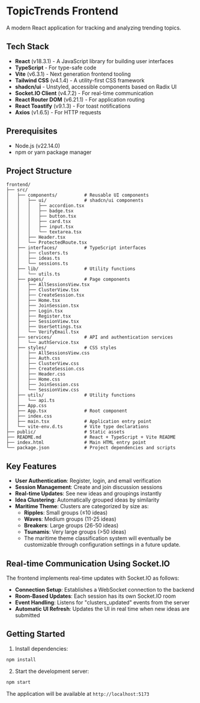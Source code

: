 # TopicTrends Frontend

A modern React application for tracking and analyzing trending topics.

## Tech Stack

- **React** (v18.3.1) - A JavaScript library for building user interfaces
- **TypeScript** - For type-safe code
- **Vite** (v6.3.1) - Next generation frontend tooling
- **Tailwind CSS** (v4.1.4) - A utility-first CSS framework
- **shadcn/ui** - Unstyled, accessible components based on Radix UI
- **Socket.IO Client** (v4.7.2) - For real-time communication
- **React Router DOM** (v6.21.1) - For application routing
- **React Toastify** (v9.1.3) - For toast notifications
- **Axios** (v1.6.5) - For HTTP requests

## Prerequisites

- Node.js (v22.14.0)
- npm or yarn package manager

## Project Structure

```
frontend/
├── src/
│   ├── components/          # Reusable UI components
│   │   ├── ui/              # shadcn/ui components
│   │   │   ├── accordion.tsx
│   │   │   ├── badge.tsx
│   │   │   ├── button.tsx
│   │   │   ├── card.tsx
│   │   │   ├── input.tsx
│   │   │   └── textarea.tsx
│   │   ├── Header.tsx
│   │   └── ProtectedRoute.tsx
│   ├── interfaces/          # TypeScript interfaces
│   │   ├── clusters.ts
│   │   ├── ideas.ts
│   │   └── sessions.ts
│   ├── lib/                 # Utility functions
│   │   └── utils.ts
│   ├── pages/               # Page components
│   │   ├── AllSessionsView.tsx
│   │   ├── ClusterView.tsx
│   │   ├── CreateSession.tsx
│   │   ├── Home.tsx
│   │   ├── JoinSession.tsx
│   │   ├── Login.tsx
│   │   ├── Register.tsx
│   │   ├── SessionView.tsx
│   │   ├── UserSettings.tsx
│   │   └── VerifyEmail.tsx
│   ├── services/            # API and authentication services
│   │   └── authService.tsx
│   ├── styles/              # CSS styles
│   │   ├── AllSessionsView.css
│   │   ├── Auth.css
│   │   ├── ClusterView.css
│   │   ├── CreateSession.css
│   │   ├── Header.css
│   │   ├── Home.css
│   │   ├── JoinSession.css
│   │   └── SessionView.css
│   ├── utils/               # Utility functions
│   │   └── api.ts
│   ├── App.css
│   ├── App.tsx              # Root component
│   ├── index.css
│   ├── main.tsx             # Application entry point
│   └── vite-env.d.ts        # Vite type declarations
├── public/                  # Static assets
├── README.md                # React + TypeScript + Vite README
├── index.html               # Main HTML entry point
└── package.json             # Project dependencies and scripts
```

## Key Features

- **User Authentication**: Register, login, and email verification
- **Session Management**: Create and join discussion sessions
- **Real-time Updates**: See new ideas and groupings instantly
- **Idea Clustering**: Automatically grouped ideas by similarity
- **Maritime Theme**: Clusters are categorized by size as:
  - **Ripples**: Small groups (≤10 ideas)
  - **Waves**: Medium groups (11-25 ideas)
  - **Breakers**: Large groups (26-50 ideas)
  - **Tsunamis**: Very large groups (>50 ideas)
  - The maritime theme classification system will eventually be customizable through configuration settings in a future update.

## Real-time Communication Using Socket.IO

The frontend implements real-time updates with Socket.IO as follows:

- **Connection Setup**: Establishes a WebSocket connection to the backend
- **Room-Based Updates**: Each session has its own Socket.IO room
- **Event Handling**: Listens for "clusters_updated" events from the server
- **Automatic UI Refresh**: Updates the UI in real time when new ideas are submitted

## Getting Started

1. Install dependencies:
```bash
npm install
```

2. Start the development server:
```bash
npm start
```

The application will be available at `http://localhost:5173`